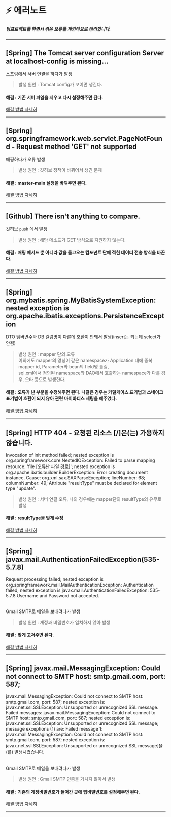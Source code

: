 # ⚡ 에러노트
##### 팀프로젝트를 하면서 겪은 오류를 개인적으로 정리합니다. 
<hr>


## [Spring] The Tomcat server configuration Server at localhost-config is missing...
스프링에서 서버 연결을 하다가 발생
> 발생 원인 : Tomcat config가 꼬이면 생긴다.
#### 해결 : 기존 서버 파일을 지우고 다시 설정해주면 된다.
[해결 방법 자세히](https://kijuk.tistory.com/144?category=1056346)
<hr>

## [Spring] org.springframework.web.servlet.PageNotFound - Request method 'GET' not supported
매핑하다가 오류 발생
> 발생 원인 : 깃허브 정책이 바뀌어서 생긴 문제
#### 해결 : master-main 설정을 바꿔주면 된다.
[해결 방법 자세히](https://kijuk.tistory.com/146)
<hr>

## [Github] There isn't anything to compare.
깃허브 `push` 에서 발생
> 발생 원인 : 해당 메소드가 GET 방식으로 지원하지 않는다.
#### 해결 : 매핑 메서드 뿐 아니라 값을 들고오는 컴포넌트 단에 적힌 데이터 전송 방식을 바꾼다.
[해결 방법 자세히](https://kijuk.tistory.com/148?category=1056346)
<hr>

## [Spring] org.mybatis.spring.MyBatisSystemException: nested exception is org.apache.ibatis.exceptions.PersistenceException
DTO 멤버변수와 DB 컬럼명이 다른데 호환이 안돼서 발생(insert는 되는데 select가 안됨) 
> 발생 원인 : mapper 단의 오류 <br>
> 이외에도  mapper의 명칭이 같은 namespace가 Application 내에 중복 <br>
> mapper id, Parameter와 bean의 field명 틀림, <br>
> sql.xml에서 정의된 namespace와 DAO에서 호출하는 namespace가 다를 경우, 오타 등으로 발생한다.
#### 해결 : 오류가 난 부분을 수정해주면 된다. 나같은 경우는 카멜케이스 표기법과 스네이크 표기법이 호환이 되지 않아 관련 마이바티스 세팅을 해주었다.
[해결 방법 자세히](https://kijuk.tistory.com/155?category=1056346)
<hr>

## [Spring] HTTP 404 - 요청된 리소스 [/]은(는) 가용하지 않습니다.
Invocation of init method failed; nested exception is org.springframework.core.NestedIOException: Failed to parse mapping resource: 'file [오류난 파일 경로]'; nested exception is org.apache.ibatis.builder.BuilderException: Error creating document instance.  Cause: org.xml.sax.SAXParseException; lineNumber: 68; columnNumber: 49; Attribute "resultType" must be declared for element type "update".
> 발생 원인 : 서버 연결 오류, 나의 경우에는 mapper단의 resultType의 유무로 발생
#### 해결 : resultType을 맞게 수정
[해결 방법 자세히](https://kijuk.tistory.com/160?category=1056346)
<hr>

## [Spring] javax.mail.AuthenticationFailedException(535-5.7.8)
Request processing failed; nested exception is org.springframework.mail.MailAuthenticationException: 
Authentication failed; nested exception is javax.mail.AuthenticationFailedException: 535-5.7.8 Username and Password not accepted.<br><br>

Gmail SMTP로 메일을 보내려다가 발생
> 발생 원인 : 계정과 비밀번호가 일치하지 않아 발생
#### 해결 : 맞게 고쳐주면 된다.
[해결 방법 자세히](https://kijuk.tistory.com/162?category=1056346)
<hr>


## [Spring] javax.mail.MessagingException: Could not connect to SMTP host: smtp.gmail.com, port: 587;
javax.mail.MessagingException: Could not connect to SMTP host: smtp.gmail.com, port: 587;
nested exception is:<br>
javax.net.ssl.SSLException: Unsupported or unrecognized SSL message. Failed messages: 
javax.mail.MessagingException: Could not connect to SMTP host: smtp.gmail.com, port: 587;
nested exception is:<br>
javax.net.ssl.SSLException: Unsupported or unrecognized SSL message; message exceptions (1) are:
Failed message 1: javax.mail.MessagingException: Could not connect to SMTP host: smtp.gmail.com, port: 587;
nested exception is:<br>
javax.net.ssl.SSLException: Unsupported or unrecognized SSL message]을(를) 발생시켰습니다.<br><br>

Gmail SMTP로 메일을 보내려다가 발생
> 발생 원인 : Gmail SMTP 인증을 거치지 않아서 발생
#### 해결 : 기존의 계정비밀번호가 들어간 곳에 앱비밀번호를 설정해주면 된다.
[해결 방법 자세히](https://kijuk.tistory.com/163?category=1056346)
<hr>
